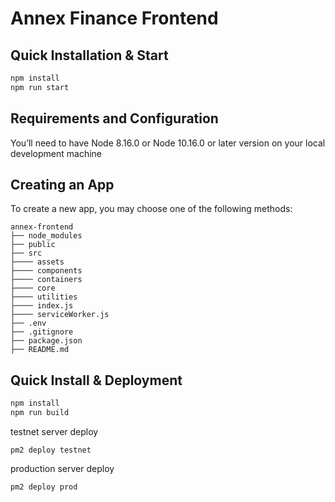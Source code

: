# Annex Finance Frontend
## Quick Installation & Start

```sh
npm install
npm run start
```


## Requirements and Configuration

You’ll need to have Node 8.16.0 or Node 10.16.0 or later version on your local development machine

## Creating an App

To create a new app, you may choose one of the following methods:

```
annex-frontend
├── node_modules
├── public
├── src
├──── assets
├──── components
├──── containers
├──── core
├──── utilities
├──── index.js
├──── serviceWorker.js
├── .env
├── .gitignore
├── package.json
├── README.md
```

## Quick Install & Deployment

```sh
npm install
npm run build
```

testnet server deploy
```
pm2 deploy testnet
```

production server deploy
```
pm2 deploy prod
```
